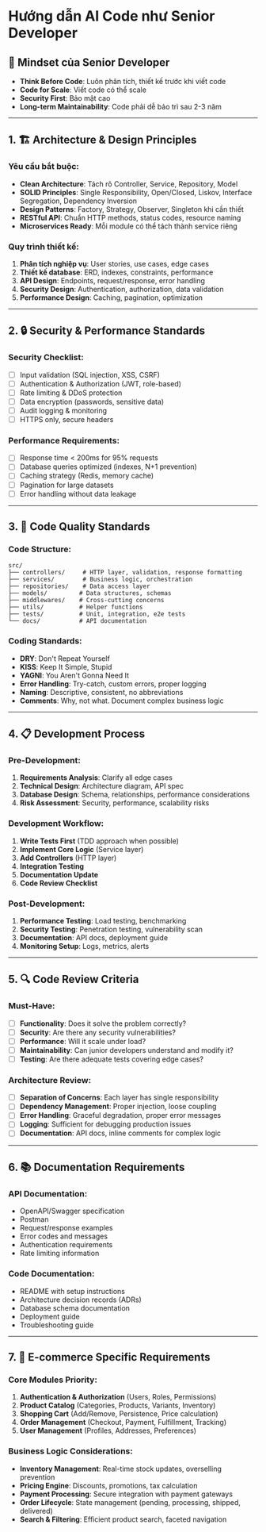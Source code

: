 # Hướng dẫn AI Code như Senior Developer

## 🎯 Mindset của Senior Developer
- **Think Before Code**: Luôn phân tích, thiết kế trước khi viết code
- **Code for Scale**: Viết code có thể scale
- **Security First**: Bảo mật cao 
- **Long-term Maintainability**: Code phải dễ bảo trì sau 2-3 năm

---

## 1. 🏗️ Architecture & Design Principles

### Yêu cầu bắt buộc:
- **Clean Architecture**: Tách rõ Controller, Service, Repository, Model
- **SOLID Principles**: Single Responsibility, Open/Closed, Liskov, Interface Segregation, Dependency Inversion
- **Design Patterns**: Factory, Strategy, Observer, Singleton khi cần thiết
- **RESTful API**: Chuẩn HTTP methods, status codes, resource naming
- **Microservices Ready**: Mỗi module có thể tách thành service riêng

### Quy trình thiết kế:
1. **Phân tích nghiệp vụ**: User stories, use cases, edge cases
2. **Thiết kế database**: ERD, indexes, constraints, performance
3. **API Design**: Endpoints, request/response, error handling
4. **Security Design**: Authentication, authorization, data validation
5. **Performance Design**: Caching, pagination, optimization

---

## 2. 🔒 Security & Performance Standards

### Security Checklist:
- [ ] Input validation (SQL injection, XSS, CSRF)
- [ ] Authentication & Authorization (JWT, role-based)
- [ ] Rate limiting & DDoS protection
- [ ] Data encryption (passwords, sensitive data)
- [ ] Audit logging & monitoring
- [ ] HTTPS only, secure headers

### Performance Requirements:
- [ ] Response time < 200ms for 95% requests
- [ ] Database queries optimized (indexes, N+1 prevention)
- [ ] Caching strategy (Redis, memory cache)
- [ ] Pagination for large datasets
- [ ] Error handling without data leakage

---

## 3. 🧪 Code Quality Standards

### Code Structure:
```
src/
├── controllers/     # HTTP layer, validation, response formatting
├── services/        # Business logic, orchestration
├── repositories/    # Data access layer
├── models/         # Data structures, schemas
├── middlewares/    # Cross-cutting concerns
├── utils/          # Helper functions
├── tests/          # Unit, integration, e2e tests
└── docs/           # API documentation
```

### Coding Standards:
- **DRY**: Don't Repeat Yourself
- **KISS**: Keep It Simple, Stupid  
- **YAGNI**: You Aren't Gonna Need It
- **Error Handling**: Try-catch, custom errors, proper logging
- **Naming**: Descriptive, consistent, no abbreviations
- **Comments**: Why, not what. Document complex business logic

---

## 4. 📋 Development Process

### Pre-Development:
1. **Requirements Analysis**: Clarify all edge cases
2. **Technical Design**: Architecture diagram, API spec
3. **Database Design**: Schema, relationships, performance considerations
4. **Risk Assessment**: Security, performance, scalability risks

### Development Workflow:
1. **Write Tests First** (TDD approach when possible)
2. **Implement Core Logic** (Service layer)
3. **Add Controllers** (HTTP layer)
4. **Integration Testing**
5. **Documentation Update**
6. **Code Review Checklist**

### Post-Development:
1. **Performance Testing**: Load testing, benchmarking
2. **Security Testing**: Penetration testing, vulnerability scan
3. **Documentation**: API docs, deployment guide
4. **Monitoring Setup**: Logs, metrics, alerts

---

## 5. 🔍 Code Review Criteria

### Must-Have:
- [ ] **Functionality**: Does it solve the problem correctly?
- [ ] **Security**: Are there any security vulnerabilities?
- [ ] **Performance**: Will it scale under load?
- [ ] **Maintainability**: Can junior developers understand and modify it?
- [ ] **Testing**: Are there adequate tests covering edge cases?

### Architecture Review:
- [ ] **Separation of Concerns**: Each layer has single responsibility
- [ ] **Dependency Management**: Proper injection, loose coupling
- [ ] **Error Handling**: Graceful degradation, proper error messages
- [ ] **Logging**: Sufficient for debugging production issues
- [ ] **Documentation**: API docs, inline comments for complex logic

---

## 6. 📚 Documentation Requirements

### API Documentation:
- OpenAPI/Swagger specification
- Postman
- Request/response examples
- Error codes and messages
- Authentication requirements
- Rate limiting information

### Code Documentation:
- README with setup instructions
- Architecture decision records (ADRs)
- Database schema documentation
- Deployment guide
- Troubleshooting guide

---

## 7. 🚀 E-commerce Specific Requirements

### Core Modules Priority:
1. **Authentication & Authorization** (Users, Roles, Permissions)
2. **Product Catalog** (Categories, Products, Variants, Inventory)
3. **Shopping Cart** (Add/Remove, Persistence, Price calculation)
4. **Order Management** (Checkout, Payment, Fulfillment, Tracking)
5. **User Management** (Profiles, Addresses, Preferences)

### Business Logic Considerations:
- **Inventory Management**: Real-time stock updates, overselling prevention
- **Pricing Engine**: Discounts, promotions, tax calculation
- **Payment Processing**: Secure integration with payment gateways
- **Order Lifecycle**: State management (pending, processing, shipped, delivered)
- **Search & Filtering**: Efficient product search, faceted navigation
